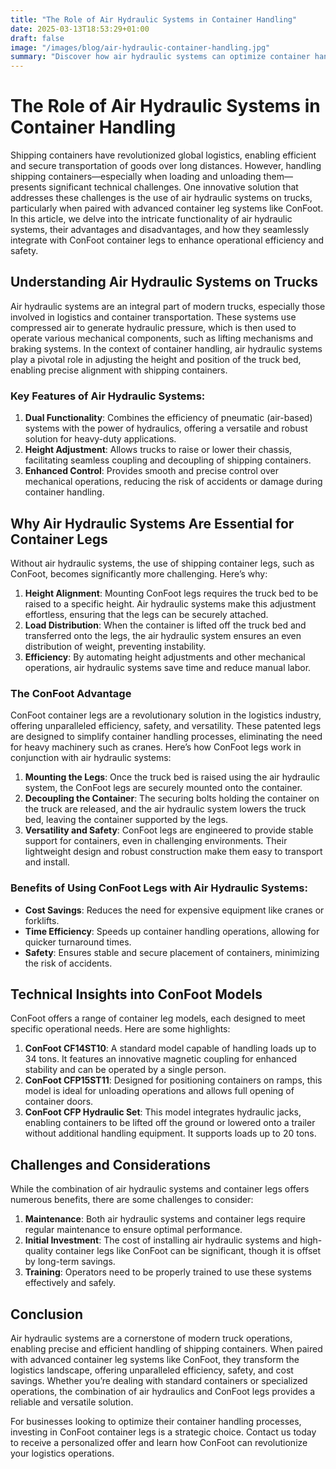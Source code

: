 ```yaml
---
title: "The Role of Air Hydraulic Systems in Container Handling"
date: 2025-03-13T18:53:29+01:00
draft: false
image: "/images/blog/air-hydraulic-container-handling.jpg"
summary: "Discover how air hydraulic systems can optimize container handling and improve efficiency in logistics operations."
---
```


# The Role of Air Hydraulic Systems in Container Handling

Shipping containers have revolutionized global logistics, enabling efficient and secure transportation of goods over long distances. However, handling shipping containers—especially when loading and unloading them—presents significant technical challenges. One innovative solution that addresses these challenges is the use of air hydraulic systems on trucks, particularly when paired with advanced container leg systems like ConFoot. In this article, we delve into the intricate functionality of air hydraulic systems, their advantages and disadvantages, and how they seamlessly integrate with ConFoot container legs to enhance operational efficiency and safety.

## Understanding Air Hydraulic Systems on Trucks

Air hydraulic systems are an integral part of modern trucks, especially those involved in logistics and container transportation. These systems use compressed air to generate hydraulic pressure, which is then used to operate various mechanical components, such as lifting mechanisms and braking systems. In the context of container handling, air hydraulic systems play a pivotal role in adjusting the height and position of the truck bed, enabling precise alignment with shipping containers.

### Key Features of Air Hydraulic Systems:
1. **Dual Functionality**: Combines the efficiency of pneumatic (air-based) systems with the power of hydraulics, offering a versatile and robust solution for heavy-duty applications.
2. **Height Adjustment**: Allows trucks to raise or lower their chassis, facilitating seamless coupling and decoupling of shipping containers.
3. **Enhanced Control**: Provides smooth and precise control over mechanical operations, reducing the risk of accidents or damage during container handling.

## Why Air Hydraulic Systems Are Essential for Container Legs

Without air hydraulic systems, the use of shipping container legs, such as ConFoot, becomes significantly more challenging. Here’s why:

1. **Height Alignment**: Mounting ConFoot legs requires the truck bed to be raised to a specific height. Air hydraulic systems make this adjustment effortless, ensuring that the legs can be securely attached.
2. **Load Distribution**: When the container is lifted off the truck bed and transferred onto the legs, the air hydraulic system ensures an even distribution of weight, preventing instability.
3. **Efficiency**: By automating height adjustments and other mechanical operations, air hydraulic systems save time and reduce manual labor.

### The ConFoot Advantage

ConFoot container legs are a revolutionary solution in the logistics industry, offering unparalleled efficiency, safety, and versatility. These patented legs are designed to simplify container handling processes, eliminating the need for heavy machinery such as cranes. Here’s how ConFoot legs work in conjunction with air hydraulic systems:

1. **Mounting the Legs**: Once the truck bed is raised using the air hydraulic system, the ConFoot legs are securely mounted onto the container.
2. **Decoupling the Container**: The securing bolts holding the container on the truck are released, and the air hydraulic system lowers the truck bed, leaving the container supported by the legs.
3. **Versatility and Safety**: ConFoot legs are engineered to provide stable support for containers, even in challenging environments. Their lightweight design and robust construction make them easy to transport and install.

### Benefits of Using ConFoot Legs with Air Hydraulic Systems:
- **Cost Savings**: Reduces the need for expensive equipment like cranes or forklifts.
- **Time Efficiency**: Speeds up container handling operations, allowing for quicker turnaround times.
- **Safety**: Ensures stable and secure placement of containers, minimizing the risk of accidents.

## Technical Insights into ConFoot Models

ConFoot offers a range of container leg models, each designed to meet specific operational needs. Here are some highlights:

1. **ConFoot CF14ST10**: A standard model capable of handling loads up to 34 tons. It features an innovative magnetic coupling for enhanced stability and can be operated by a single person.
2. **ConFoot CFP15ST11**: Designed for positioning containers on ramps, this model is ideal for unloading operations and allows full opening of container doors.
3. **ConFoot CFP Hydraulic Set**: This model integrates hydraulic jacks, enabling containers to be lifted off the ground or lowered onto a trailer without additional handling equipment. It supports loads up to 20 tons.

## Challenges and Considerations

While the combination of air hydraulic systems and container legs offers numerous benefits, there are some challenges to consider:

1. **Maintenance**: Both air hydraulic systems and container legs require regular maintenance to ensure optimal performance.
2. **Initial Investment**: The cost of installing air hydraulic systems and high-quality container legs like ConFoot can be significant, though it is offset by long-term savings.
3. **Training**: Operators need to be properly trained to use these systems effectively and safely.

## Conclusion

Air hydraulic systems are a cornerstone of modern truck operations, enabling precise and efficient handling of shipping containers. When paired with advanced container leg systems like ConFoot, they transform the logistics landscape, offering unparalleled efficiency, safety, and cost savings. Whether you’re dealing with standard containers or specialized operations, the combination of air hydraulics and ConFoot legs provides a reliable and versatile solution.

For businesses looking to optimize their container handling processes, investing in ConFoot container legs is a strategic choice. Contact us today to receive a personalized offer and learn how ConFoot can revolutionize your logistics operations.